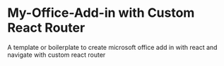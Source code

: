 # My-Office-Add-in with Custom React Router

A template or boilerplate to create microsoft office add in with react and navigate with custom react router
